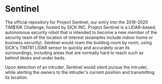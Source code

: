 # Sentinel
The official repository for Project Sentinel, our entry into the 2019-2020 TiM$10K Challenge, hosted by SICK INC. Project Sentinel is a LIDAR-based, autonomous security robot that is intended to become a new member of the security team of the location of interest (examples include indoor home or business security). Sentinel would roam the building room by room, using SICK's TiM781 LIDAR sensor to quickly and accurately scan its surroundings, including areas that are normally hard to reach such as behind desks and under beds. 

Upon detection of an intruder, Sentinel would silent pursue the intruder, while alerting the owners to the intruder's current position and transmitting its location. 
